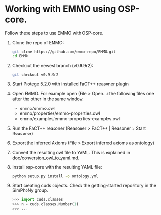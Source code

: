# Working with EMMO using OSP-core.

Follow these steps to use EMMO with OSP-core.

1. Clone the repo of EMMO:

   ```sh
   git clone https://github.com/emmo-repo/EMMO.git
   cd EMMO
   ```

2. Checkout the newest branch (v0.9.9r2):

    ```sh
    git checkout v0.9.9r2
    ```

3. Start Protege 5.2.0 with installed FaCT++ reasoner plugin

4. Open EMMO. For example open (File > Open...) the following files one after the other in the same window.
   - emmo/emmo.owl
   - emmo/properties/emmo-properties.owl
   - emmo/examples/emmo-properties-examples.owl

5. Run the FaCT++ reasoner (Reasoner > FaCT++ | Reasoner > Start Reasoner)

6. Export the inferred Axioms (File > Export inferred axioms as ontology)

7. Convert the resulting owl file to YAML. This is explained in doc/conversion_owl_to_yaml.md.

8. Install osp-core with the resulting YAML file:

   ```sh
   python setup.py install -o ontology.yml
   ```

9. Start creating cuds objects. Check the getting-started repository in the SimPhoNy group.

   ```py
   >>> import cuds.classes
   >>> n = cuds.classes.Number(1)
   >>> ...
   ```
